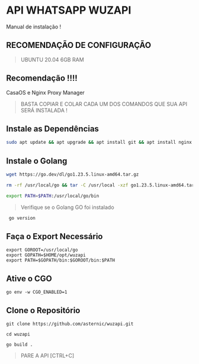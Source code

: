 # API WHATSAPP WUZAPI
Manual de instalação !

## RECOMENDAÇÃO DE CONFIGURAÇÃO
> UBUNTU 20.04
> 6GB RAM

## Recomendação !!!!
CasaOS e Nginx Proxy Manager

> BASTA COPIAR E COLAR CADA UM DOS COMANDOS QUE SUA API SERÁ INSTALADA !

## Instale as Dependências
```bash
sudo apt update && apt upgrade && apt install git && apt install nginx && sudo apt-get install curl && sudo apt-get install gcc && sudo apt-get install sqlite3
```

## Instale o Golang

```bash
wget https://go.dev/dl/go1.23.5.linux-amd64.tar.gz
```

```bash
rm -rf /usr/local/go && tar -C /usr/local -xzf go1.23.5.linux-amd64.tar.gz
```

```bash
export PATH=$PATH:/usr/local/go/bin
```
> Verifique se o Golang GO foi instalado

```bash
 go version
```

## Faça o Export Necessário 
```
export GOROOT=/usr/local/go
export GOPATH=$HOME/opt/wuzapi
export PATH=$GOPATH/bin:$GOROOT/bin:$PATH
```

## Ative o CGO
```
go env -w CGO_ENABLED=1
```

## Clone o Repositório
```
git clone https://github.com/asternic/wuzapi.git
```
```
cd wuzapi
```
```
go build .
```
> PARE A API [CTRL+C]















